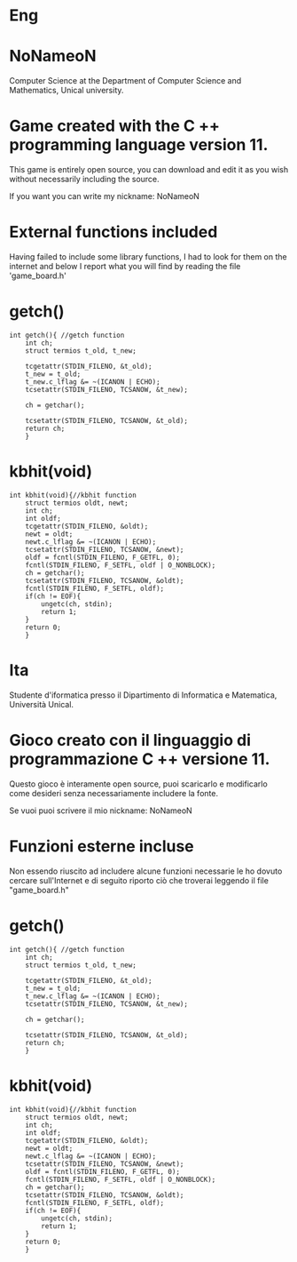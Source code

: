 # Eng
# NoNameoN
Computer Science at the Department of Computer Science and Mathematics, Unical university. 

# Game created with the C ++ programming language version 11.
This game is entirely open source, you can download and edit it as you wish without necessarily including the source.

If you want you can write my nickname: NoNameoN

# External functions included
Having failed to include some library functions, I had to look for them on the internet and below I report what you will find by reading the file 'game_board.h'

# getch()
	int getch(){ //getch function
		int ch;
    	struct termios t_old, t_new;

    	tcgetattr(STDIN_FILENO, &t_old);
    	t_new = t_old;
    	t_new.c_lflag &= ~(ICANON | ECHO);
    	tcsetattr(STDIN_FILENO, TCSANOW, &t_new);
	
    	ch = getchar();

    	tcsetattr(STDIN_FILENO, TCSANOW, &t_old);
    	return ch;
		}
    
 # kbhit(void)
 	int kbhit(void){//kbhit function
		struct termios oldt, newt;
  		int ch;
  		int oldf;
  		tcgetattr(STDIN_FILENO, &oldt);
  		newt = oldt;
  		newt.c_lflag &= ~(ICANON | ECHO);
  		tcsetattr(STDIN_FILENO, TCSANOW, &newt);
  		oldf = fcntl(STDIN_FILENO, F_GETFL, 0);
  		fcntl(STDIN_FILENO, F_SETFL, oldf | O_NONBLOCK);
  		ch = getchar();
  		tcsetattr(STDIN_FILENO, TCSANOW, &oldt);
  		fcntl(STDIN_FILENO, F_SETFL, oldf);
 		if(ch != EOF){
		    ungetc(ch, stdin);
    		return 1;
  		}
  		return 0;
		}
    
# Ita
Studente d'iformatica presso il Dipartimento di Informatica e Matematica, Università Unical.

# Gioco creato con il linguaggio di programmazione C ++ versione 11.
Questo gioco è interamente open source, puoi scaricarlo e modificarlo come desideri senza necessariamente includere la fonte.

Se vuoi puoi scrivere il mio nickname: NoNameoN

# Funzioni esterne incluse
Non essendo riuscito ad includere alcune funzioni necessarie le ho dovuto cercare sull'Internet e di seguito riporto ciò che troverai leggendo il file "game_board.h"

# getch()
	int getch(){ //getch function
		int ch;
    	struct termios t_old, t_new;

    	tcgetattr(STDIN_FILENO, &t_old);
    	t_new = t_old;
    	t_new.c_lflag &= ~(ICANON | ECHO);
    	tcsetattr(STDIN_FILENO, TCSANOW, &t_new);
	
    	ch = getchar();

    	tcsetattr(STDIN_FILENO, TCSANOW, &t_old);
    	return ch;
		}
    
 # kbhit(void)
 	int kbhit(void){//kbhit function
		struct termios oldt, newt;
  		int ch;
  		int oldf;
  		tcgetattr(STDIN_FILENO, &oldt);
  		newt = oldt;
  		newt.c_lflag &= ~(ICANON | ECHO);
  		tcsetattr(STDIN_FILENO, TCSANOW, &newt);
  		oldf = fcntl(STDIN_FILENO, F_GETFL, 0);
  		fcntl(STDIN_FILENO, F_SETFL, oldf | O_NONBLOCK);
  		ch = getchar();
  		tcsetattr(STDIN_FILENO, TCSANOW, &oldt);
  		fcntl(STDIN_FILENO, F_SETFL, oldf);
 		if(ch != EOF){
		    ungetc(ch, stdin);
    		return 1;
  		}
  		return 0;
		}
